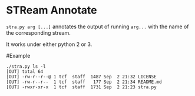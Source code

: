 # STReam Annotate

`stra.py arg [...]` annotates the output of running `arg...` with the name of the corresponding stream.

It works under either python 2 or 3.

#Example

    ./stra.py ls -l
    [OUT] total 64
    [OUT] -rw-r--r--@ 1 tcf  staff  1487 Sep  2 21:32 LICENSE
    [OUT] -rw-r--r--  1 tcf  staff   177 Sep  2 21:34 README.md
    [OUT] -rwxr-xr-x  1 tcf  staff  1731 Sep  2 21:23 stra.py

